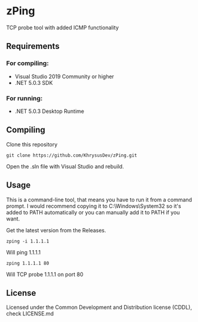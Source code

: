 # zPing
TCP probe tool with added ICMP functionality

## Requirements
### For compiling:
- Visual Studio 2019 Community or higher
- .NET 5.0.3 SDK
### For running:
- .NET 5.0.3 Desktop Runtime

## Compiling
Clone this repository
```
git clone https://github.com/KhrysusDev/zPing.git
```

Open the .sln file with Visual Studio and rebuild.

## Usage
This is a command-line tool, that means you have to run it from a command prompt. I would recommend copying it to C:\Windows\System32 so it's added to PATH
automatically or you can manually add it to PATH if you want.

Get the latest version from the Releases.
```
zping -i 1.1.1.1
```
Will ping 1.1.1.1

```
zping 1.1.1.1 80
```
Will TCP probe 1.1.1.1 on port 80

## License
Licensed under the Common Development and Distribution license (CDDL), check LICENSE.md
